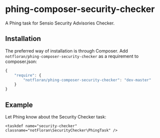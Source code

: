phing-composer-security-checker
===============================

A Phing task for Sensio Security Advisories Checker.

Installation
------------

The preferred way of installation is through Composer. Add `notfloran/phing-composer-security-checker` as a requirement to composer.json:

```javascript
{
    "require": {
        "notfloran/phing-composer-security-checker": "dev-master"
    }
}
```

Example
-------

Let Phing know about the Security Checker task:

    <taskdef name="security-checker" classname="notFloran\SecurityChecker\PhingTask" />